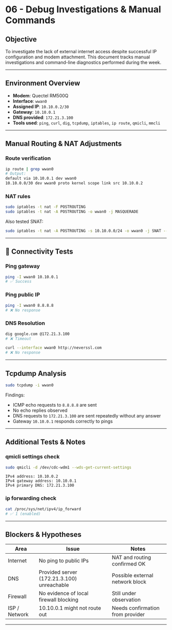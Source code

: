 # 06 - Debug Investigations & Manual Commands

## Objective

To investigate the lack of external internet access despite successful IP configuration and modem attachment. This document tracks manual investigations and command-line diagnostics performed during the week.

---

## Environment Overview

- **Modem**: Quectel RM500Q
- **Interface**: `wwan0`
- **Assigned IP**: `10.10.0.2/30`
- **Gateway**: `10.10.0.1`
- **DNS provided**: `172.21.3.100`
- **Tools used**: `ping`, `curl`, `dig`, `tcpdump`, `iptables`, `ip route`, `qmicli`, `mmcli`

---

## Manual Routing & NAT Adjustments

### Route verification

```bash
ip route | grep wwan0
# Output:
default via 10.10.0.1 dev wwan0 
10.10.0.0/30 dev wwan0 proto kernel scope link src 10.10.0.2
```

### NAT rules

```bash
sudo iptables -t nat -F POSTROUTING
sudo iptables -t nat -A POSTROUTING -o wwan0 -j MASQUERADE
```

Also tested SNAT:

```bash
sudo iptables -t nat -A POSTROUTING -s 10.10.0.0/24 -o wwan0 -j SNAT --to-source 10.10.0.2
```

---

## 📡 Connectivity Tests

### Ping gateway

```bash
ping -I wwan0 10.10.0.1
# ✅ Success
```

### Ping public IP

```bash
ping -I wwan0 8.8.8.8
# ❌ No response
```

### DNS Resolution

```bash
dig google.com @172.21.3.100
# ❌ Timeout
```

```bash
curl --interface wwan0 http://neverssl.com
# ❌ No response
```

---

## Tcpdump Analysis

```bash
sudo tcpdump -i wwan0
```

Findings:

* ICMP echo requests to `8.8.8.8` are sent
* No echo replies observed
* DNS requests to `172.21.3.100` are sent repeatedly without any answer
* Gateway `10.10.0.1` responds correctly to pings

---

## Additional Tests & Notes

### qmicli settings check

```bash
sudo qmicli -d /dev/cdc-wdm1 --wds-get-current-settings
```

```text
IPv4 address: 10.10.0.2
IPv4 gateway address: 10.10.0.1
IPv4 primary DNS: 172.21.3.100
```

### ip forwarding check

```bash
cat /proc/sys/net/ipv4/ip_forward
# ✅ 1 (enabled)
```

---

## Blockers & Hypotheses

| Area          | Issue                                      | Notes                            |
| ------------- | ------------------------------------------ | -------------------------------- |
| Internet      | No ping to public IPs                      | NAT and routing confirmed OK     |
| DNS           | Provided server (172.21.3.100) unreachable | Possible external network block  |
| Firewall      | No evidence of local firewall blocking     | Still under observation          |
| ISP / Network | 10.10.0.1 might not route out              | Needs confirmation from provider |

---
